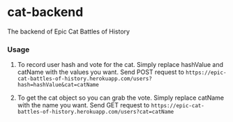 # cat-backend

The backend of Epic Cat Battles of History

### Usage

1.  To record user hash and vote for the cat. Simply replace hashValue and catName with the values you want.
    Send POST request to
    `https://epic-cat-battles-of-history.herokuapp.com/users?hash=hashValue&cat=catName`

2.  To get the cat object so you can grab the vote. Simply replace catName with the name you want.
    Send GET request to
    `https://epic-cat-battles-of-history.herokuapp.com/users?cat=catName`
